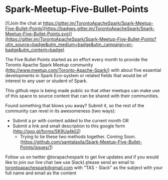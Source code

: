# Spark-Meetup-Five-Bullet-Points

[![Join the chat at https://gitter.im/TorontoApacheSpark/Spark-Meetup-Five-Bullet-Points](https://badges.gitter.im/TorontoApacheSpark/Spark-Meetup-Five-Bullet-Points.svg)](https://gitter.im/TorontoApacheSpark/Spark-Meetup-Five-Bullet-Points?utm_source=badge&utm_medium=badge&utm_campaign=pr-badge&utm_content=badge)

The Five Bullet Points started as an effort every month to provide the Toronto Apache Spark Meetup community (http://www.meetup.com/Toronto-Apache-Spark/) with about five essential developments in Spark Eco-system or related fields that would be of interest to any user or student of Spark.

This github repo is being made public so that other meetups can make use of this space to source content that can be shared with their communities.

Found something that blows you away? Submit it, so the rest of the community can revel in its awesomeness (two ways):
- Submit a pr with content added to the current month OR
- Submit a link and small description to this google form (http://goo.gl/forms/5K9Ua4kli2)
  - Trying to tie these two methods together. Coming Soon. (https://github.com/samtalasila/Spark-Meetup-Five-Bullet-Points/issues/1)

Follow us on twitter @torapachespark to get live updates and if you would like to join our live chat (we use Slack) please send an email to <torontoapachespark@gmail.com> with "TAS - Slack" as the subject with your full name and email as the content
